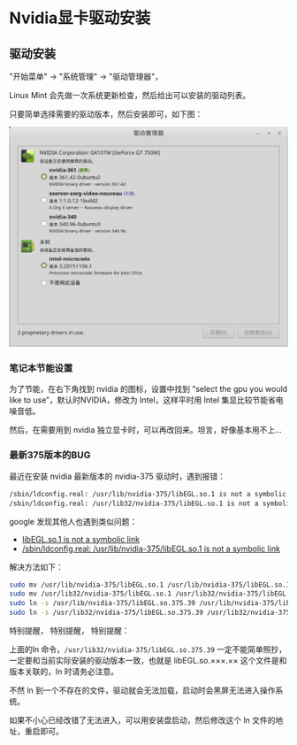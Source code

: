 # Nvidia显卡驱动安装

## 驱动安装

"开始菜单" -> "系统管理" -> "驱动管理器"，

Linux Mint 会先做一次系统更新检查，然后给出可以安装的驱动列表。

只要简单选择需要的驱动版本，然后安装即可，如下图：

![](images/drivers.jpg)

### 笔记本节能设置

为了节能，在右下角找到 nvidia 的图标，设置中找到 ”select the gpu you would like to use”，默认时NVIDIA，修改为 Intel，这样平时用 Intel 集显比较节能省电噪音低。

然后，在需要用到 nvidia 独立显卡时，可以再改回来。坦言，好像基本用不上...

### 最新375版本的BUG

最近在安装 nvidia 最新版本的 nvidia-375 驱动时，遇到报错：

```bash
/sbin/ldconfig.real: /usr/lib/nvidia-375/libEGL.so.1 is not a symbolic link
/sbin/ldconfig.real: /usr/lib32/nvidia-375/libEGL.so.1 is not a symbolic link
```

google 发现其他人也遇到类似问题：

- [libEGL.so.1 is not a symbolic link](https://askubuntu.com/questions/900285/libegl-so-1-is-not-a-symbolic-link)
- [/sbin/ldconfig.real: /usr/lib/nvidia-375/libEGL.so.1 is not a symbolic link
](https://bugs.launchpad.net/ubuntu/+source/nvidia-graphics-drivers-375/+bug/1662860)

解决方法如下：

```bash
sudo mv /usr/lib/nvidia-375/libEGL.so.1 /usr/lib/nvidia-375/libEGL.so.1.org
sudo mv /usr/lib32/nvidia-375/libEGL.so.1 /usr/lib32/nvidia-375/libEGL.so.1.org
sudo ln -s /usr/lib/nvidia-375/libEGL.so.375.39 /usr/lib/nvidia-375/libEGL.so.1
sudo ln -s /usr/lib32/nvidia-375/libEGL.so.375.39 /usr/lib32/nvidia-375/libEGL.so.1
```

特别提醒， 特别提醒， 特别提醒：

上面的ln 命令，`/usr/lib32/nvidia-375/libEGL.so.375.39` 一定不能简单照抄，一定要和当前实际安装的驱动版本一致，也就是 libEGL.so.×××.×× 这个文件是和版本关联的，ln 时请务必注意。

不然 ln 到一个不存在的文件，驱动就会无法加载，启动时会黑屏无法进入操作系统。

如果不小心已经改错了无法进入，可以用安装盘启动，然后修改这个 ln 文件的地址，重启即可。



